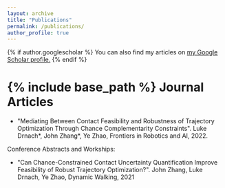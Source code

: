 ```yaml
---
layout: archive
title: "Publications"
permalink: /publications/
author_profile: true
---
```


{% if author.googlescholar %}
  You can also find my articles on <u><a href="{{author.googlescholar}}">my Google Scholar profile</a>.</u>
{% endif %}

{% include base_path %}
Journal Articles
======
* "Mediating Between Contact Feasibility and Robustness of Trajectory Optimization Through Chance Complementarity Constraints". Luke Drnach*, John Zhang*, Ye Zhao, Frontiers in Robotics and AI, 2022.

Conference Abstracts and Workships:
* "Can Chance-Constrained Contact Uncertainty Quantification Improve Feasibility of Robust Trajectory Optimization?". John Zhang, Luke Drnach, Ye Zhao, Dynamic Walking, 2021
<!-- {% for post in site.publications reversed %}
  {% include archive-single.html %}
{% endfor %} -->
